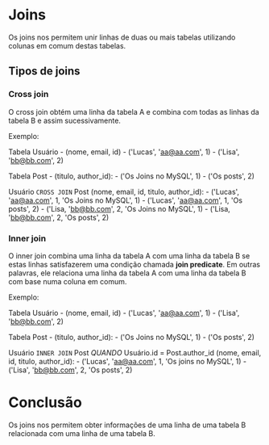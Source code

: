 # Joins

Os joins nos permitem unir linhas de duas ou mais tabelas utilizando colunas em comum destas tabelas.

## Tipos de joins

### Cross join

O cross join obtém uma linha da tabela A e combina com todas as linhas da tabela B e assim sucessivamente.

Exemplo:

Tabela Usuário - (nome, email, id)
	- ('Lucas', 'aa@aa.com', 1)
	- ('Lisa', 'bb@bb.com', 2)

Tabela Post - (titulo, author_id):
	- ('Os Joins no MySQL', 1)
	- ('Os posts', 2)

Usuário `CROSS JOIN` Post (nome, email, id, titulo, author_id):
	- ('Lucas', 'aa@aa.com', 1, 'Os Joins no MySQL', 1)
	- ('Lucas', 'aa@aa.com', 1, 'Os posts', 2)
	- ('Lisa, 'bb@bb.com', 2, 'Os Joins no MySQL', 1)
	- ('Lisa, 'bb@bb.com', 2, 'Os posts', 2)

### Inner join

O inner join combina uma linha da tabela A com uma linha da tabela B se estas linhas satisfazerem uma condição chamada **join predicate**. Em outras palavras, ele relaciona uma linha da tabela A com uma linha da tabela B com base numa coluna em comum.

Exemplo:

Tabela Usuário - (nome, email, id)
	- ('Lucas', 'aa@aa.com', 1)
	- ('Lisa', 'bb@bb.com', 2)

Tabela Post - (titulo, author_id):
	- ('Os Joins no MySQL', 1)
	- ('Os posts', 2)

Usuário `INNER JOIN` Post *QUANDO* Usuário.id = Post.author_id (nome, email, id, titulo, author_id):
	- ('Lucas', 'aa@aa.com', 1, 'Os joins no MySQL', 1)
	- ('Lisa', 'bb@bb.com', 2, 'Os posts', 2)

# Conclusão

Os joins nos permitem obter informações de uma linha de uma tabela B relacionada com uma linha de uma tabela B.